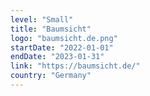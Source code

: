 ```yaml
---
level: "Small"
title: "Baumsicht"
logo: "baumsicht.de.png"
startDate: "2022-01-01"
endDate: "2023-01-31"
link: "https://baumsicht.de/"
country: "Germany"
---
```

